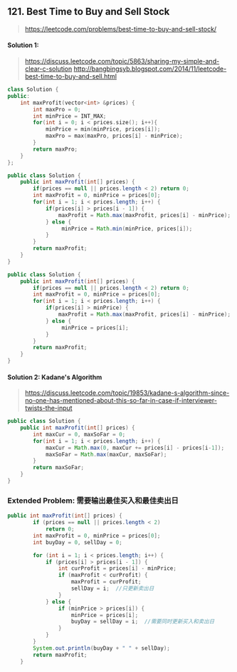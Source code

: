 ## 121. Best Time to Buy and Sell Stock
> https://leetcode.com/problems/best-time-to-buy-and-sell-stock/

#### Solution 1:
> https://discuss.leetcode.com/topic/5863/sharing-my-simple-and-clear-c-solution
> http://bangbingsyb.blogspot.com/2014/11/leetcode-best-time-to-buy-and-sell.html

```cpp
class Solution {
public:
    int maxProfit(vector<int> &prices) {
        int maxPro = 0;
        int minPrice = INT_MAX;
        for(int i = 0; i < prices.size(); i++){
            minPrice = min(minPrice, prices[i]);
            maxPro = max(maxPro, prices[i] - minPrice);
        }
        return maxPro;
    }
};
```
```java
public class Solution {
	public int maxProfit(int[] prices) {
	    if(prices == null || prices.length < 2) return 0;      
	    int maxProfit = 0, minPrice = prices[0];
	    for(int i = 1; i < prices.length; i++) {
	        if(prices[i] > prices[i - 1]) {
	            maxProfit = Math.max(maxProfit, prices[i] - minPrice);       
	        } else {
	             minPrice = Math.min(minPrice, prices[i]);
	        }
	    }
	    return maxProfit;
	}
}
```
```java
public class Solution {
	public int maxProfit(int[] prices) {
	    if(prices == null || prices.length < 2) return 0;      
	    int maxProfit = 0, minPrice = prices[0];
	    for(int i = 1; i < prices.length; i++) {
	        if(prices[i] > minPrice) {
	            maxProfit = Math.max(maxProfit, prices[i] - minPrice);       
	        } else {
	             minPrice = prices[i];
	        }
	    }
	    return maxProfit;
	}
}
```

#### Solution 2: Kadane's Algorithm
> https://discuss.leetcode.com/topic/19853/kadane-s-algorithm-since-no-one-has-mentioned-about-this-so-far-in-case-if-interviewer-twists-the-input

```java
public class Solution {
	public int maxProfit(int[] prices) {
        int maxCur = 0, maxSoFar = 0;
        for(int i = 1; i < prices.length; i++) {
            maxCur = Math.max(0, maxCur += prices[i] - prices[i-1]);
            maxSoFar = Math.max(maxCur, maxSoFar);
        }
        return maxSoFar;
    }
}
```

### Extended Problem: 需要输出最佳买入和最佳卖出日
```java
public int maxProfit(int[] prices) {
		if (prices == null || prices.length < 2)
			return 0;
		int maxProfit = 0, minPrice = prices[0];
		int buyDay = 0, sellDay = 0;

		for (int i = 1; i < prices.length; i++) {
			if (prices[i] > prices[i - 1]) {
				int curProfit = prices[i] - minPrice;
				if (maxProfit < curProfit) {
					maxProfit = curProfit;
					sellDay = i;  //只更新卖出日
				}
			} else {
				if (minPrice > prices[i]) {
					minPrice = prices[i];
					buyDay = sellDay = i;  //需要同时更新买入和卖出日
				}
			}
		}
		System.out.println(buyDay + " " + sellDay);
		return maxProfit;
	}
```
